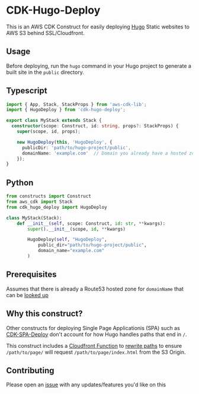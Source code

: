 # CDK-Hugo-Deploy

This is an AWS CDK Construct for easily deploying [Hugo](https://gohugo.io/) Static websites to AWS S3 behind SSL/Cloudfront.

## Usage

Before deploying, run the `hugo` command in your Hugo project to generate a built site in the `public` directory.

## Typescript

```typescript
import { App, Stack, StackProps } from 'aws-cdk-lib';
import { HugoDeploy } from 'cdk-hugo-deploy';

export class MyStack extends Stack {
  constructor(scope: Construct, id: string, props?: StackProps) {
    super(scope, id, props);

    new HugoDeploy(this, 'HugoDeploy', {
      publicDir: 'path/to/hugo-project/public',
      domainName: 'example.com'  // Domain you already have a hosted zone for
    });
}
```

## Python

```python
from constructs import Construct
from aws_cdk import Stack
from cdk_hugo_deploy import HugoDeploy

class MyStack(Stack):
    def __init__(self, scope: Construct, id: str, **kwargs):
        super().__init__(scope, id, **kwargs)

        HugoDeploy(self, "HugoDeploy",
            public_dir="path/to/hugo-project/public",
            domain_name="example.com"
        )
```

## Prerequisites

Assumes that there is already a Route53 hosted zone for `domainName` that can be [looked up](https://docs.aws.amazon.com/cdk/api/v2/docs/aws-cdk-lib.aws_route53.HostedZone.html#static-fromwbrlookupscope-id-query)

## Why this construct?

Other constructs for deploying Single Page Applicationis (SPA) such as [CDK-SPA-Deploy](https://github.com/nideveloper/CDK-SPA-Deploy) don't account for how Hugo handles paths that end in `/`.

This construct includes a [Cloudfront Function](https://docs.aws.amazon.com/AmazonCloudFront/latest/DeveloperGuide/cloudfront-functions.html) to [rewrite paths](src/hugoPaths.js) to ensure `/path/to/page/` will request `/path/to/page/index.html` from the S3 Origin.

## Contributing

Please open an [issue](https://github.com/maafk/cdk-hugo-deploy/issues) with any updates/features you'd like on this
